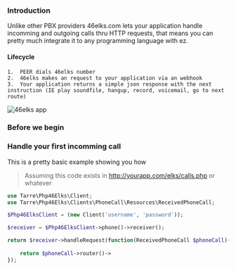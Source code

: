 ### Introduction

Unlike other PBX providers 46elks.com lets your application handle incomming and outgoing calls thru HTTP requests, that means you can pretty much integrate it to any programming language with ez.

#### Lifecycle 

```
1.  PEER dials 46elks number
2.  46elks makes an request to your application via an webhook
3.  Your application returns a simple json response with the next instruction (IE play soundfile, hangup, record, voicemail, go to next route)
```
![46elks app](https://i.imgur.com/4Ds4xNL.png)

### Before we begin

### Handle your first incomming call

This is a pretty basic example showing you how 

> Assuming this code exists in http://yourapp.com/elks/calls.php or whatever
```php
use Tarre\Php46Elks\Client;
use Tarre\Php46Elks\Clients\PhoneCall\Resources\ReceivedPhoneCall;

$Php46ElksClient = (new Client('username', 'password'));

$receiver = $Php46ElksClient->phone()->receiver();

return $receiver->handleRequest(function(ReceivedPhoneCall $phoneCall){
    
    return $phoneCall->router()->
});
```
